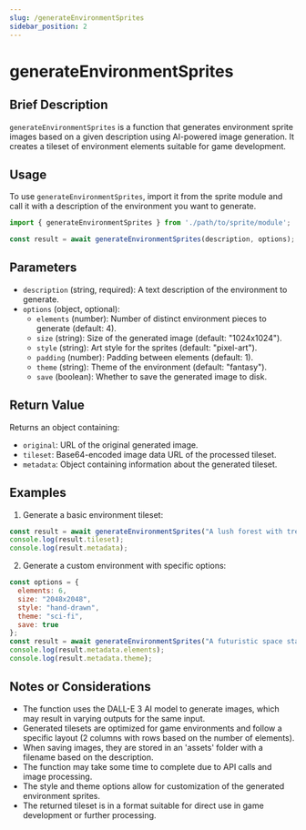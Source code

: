 ```yaml
---
slug: /generateEnvironmentSprites
sidebar_position: 2
---
```


# generateEnvironmentSprites

## Brief Description

`generateEnvironmentSprites` is a function that generates environment sprite images based on a given description using AI-powered image generation. It creates a tileset of environment elements suitable for game development.

## Usage

To use `generateEnvironmentSprites`, import it from the sprite module and call it with a description of the environment you want to generate.

```javascript
import { generateEnvironmentSprites } from './path/to/sprite/module';

const result = await generateEnvironmentSprites(description, options);
```

## Parameters

- `description` (string, required): A text description of the environment to generate.
- `options` (object, optional):
  - `elements` (number): Number of distinct environment pieces to generate (default: 4).
  - `size` (string): Size of the generated image (default: "1024x1024").
  - `style` (string): Art style for the sprites (default: "pixel-art").
  - `padding` (number): Padding between elements (default: 1).
  - `theme` (string): Theme of the environment (default: "fantasy").
  - `save` (boolean): Whether to save the generated image to disk.

## Return Value

Returns an object containing:
- `original`: URL of the original generated image.
- `tileset`: Base64-encoded image data URL of the processed tileset.
- `metadata`: Object containing information about the generated tileset.

## Examples

1. Generate a basic environment tileset:
```javascript
const result = await generateEnvironmentSprites("A lush forest with trees and bushes");
console.log(result.tileset);
console.log(result.metadata);
```

2. Generate a custom environment with specific options:
```javascript
const options = {
  elements: 6,
  size: "2048x2048",
  style: "hand-drawn",
  theme: "sci-fi",
  save: true
};
const result = await generateEnvironmentSprites("A futuristic space station interior", options);
console.log(result.metadata.elements);
console.log(result.metadata.theme);
```

## Notes or Considerations

- The function uses the DALL-E 3 AI model to generate images, which may result in varying outputs for the same input.
- Generated tilesets are optimized for game environments and follow a specific layout (2 columns with rows based on the number of elements).
- When saving images, they are stored in an 'assets' folder with a filename based on the description.
- The function may take some time to complete due to API calls and image processing.
- The style and theme options allow for customization of the generated environment sprites.
- The returned tileset is in a format suitable for direct use in game development or further processing.